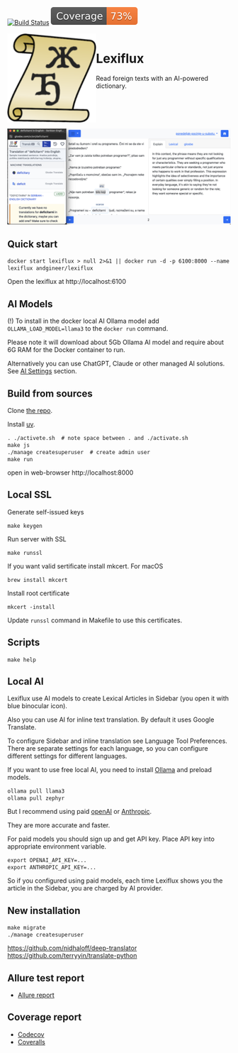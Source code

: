 [![Build Status](https://github.com/andgineer/lexiflux/workflows/CI/badge.svg)](https://github.com/andgineer/lexiflux/actions)
[![Coverage](https://raw.githubusercontent.com/andgineer/lexiflux/python-coverage-comment-action-data/badge.svg)](https://htmlpreview.github.io/?https://github.com/andgineer/lexiflux/blob/python-coverage-comment-action-data/htmlcov/index.html)
<br/><br/>
<img align="left" width="200" src="lexiflux/static/android-chrome-192x192.png" />

# Lexiflux

Read foreign texts with an AI-powered dictionary.

<br clear="left"/>

![Alice in Wonderland](docs/includes/ponedeljak-pocinje-u-subotu.jpg)

## Quick start

    docker start lexiflux > null 2>&1 || docker run -d -p 6100:8000 --name lexiflux andgineer/lexiflux

Open the lexiflux at http://localhost:6100

## AI Models
(!) To install in the docker local AI Ollama model add `OLLAMA_LOAD_MODEL=llama3` to the `docker run` command.

Please note it will download about 5Gb Ollama AI model and require about 6G RAM for the Docker container to run.

Alternatively you can use ChatGPT, Claude or other managed AI solutions. 
See [AI Settings](http://localhost:6100/ai-settings/) section.

## Build from sources
Clone [the repo](https://github.com/andgineer/lexiflux).

Install [uv](https://github.com/astral-sh/uv).

    . ./activete.sh  # note space between . and ./activate.sh
    make js
    ./manage createsuperuser  # create admin user
    make run

open in web-browser http://localhost:8000

## Local SSL
Generate self-issued keys

    make keygen

Run server with SSL

    make runssl

If you want valid sertificate install mkcert. For macOS

    brew install mkcert

Install root certificate

    mkcert -install

Update `runssl` command in Makefile to use this certificates.

## Scripts
    make help

## Local AI
Lexiflux use AI models to create Lexical Articles in Sidebar 
(you open it with blue binocular icon).

Also you can use AI for inline text translation. By default
it uses Google Translate.

To configure Sidebar and inline translation see Language Tool Preferences.
There are separate settings for each language, so you can configure
different settings for different languages.

If you want to use free local AI, you need to install 
[Ollama](https://ollama.com/download/mac) and preload models.

    ollama pull llama3
    ollama pull zephyr

But I recommend using paid [openAI](https://openai.com/index/openai-api/) 
or [Anthropic](https://www.anthropic.com/api-bk).

They are more accurate and faster.

For paid models you should sign up and get API key.
Place API key into appropriate environment variable.

    export OPENAI_API_KEY=...
    export ANTHROPIC_API_KEY=...


So if you configured using paid models, each time Lexiflux shows you the 
article in the Sidebar, you are charged by AI provider.

## New installation
    make migrate
    ./manage createsuperuser

https://github.com/nidhaloff/deep-translator
https://github.com/terryyin/translate-python

## Allure test report

* [Allure report](https://andgineer.github.io/lexiflux/builds/tests/)

## Coverage report
* [Codecov](https://app.codecov.io/gh/andgineer/lexiflux/tree/main/src%2Fgarmin_daily)
* [Coveralls](https://coveralls.io/github/andgineer/lexiflux)
